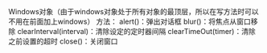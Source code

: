 Windows对象（由于windows对象处于所有对象的最顶层，所以在写方法时可以不用在前面加上windows）
  方法：
		alert()：弹出对话框
		blur()：将焦点从窗口移除
		clearInterval(interval)：清除设定的定时器间隔
		clearTimeOut(timer)：清除之前设置的超时
		close()：关闭窗口
